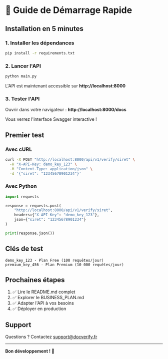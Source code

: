 # 🚀 Guide de Démarrage Rapide

## Installation en 5 minutes

### 1. Installer les dépendances

```bash
pip install -r requirements.txt
```

### 2. Lancer l'API

```bash
python main.py
```

L'API est maintenant accessible sur **http://localhost:8000**

### 3. Tester l'API

Ouvrir dans votre navigateur : **http://localhost:8000/docs**

Vous verrez l'interface Swagger interactive !

## Premier test

### Avec cURL

```bash
curl -X POST "http://localhost:8000/api/v1/verify/siret" \
  -H "X-API-Key: demo_key_123" \
  -H "Content-Type: application/json" \
  -d '{"siret": "12345678901234"}'
```

### Avec Python

```python
import requests

response = requests.post(
    "http://localhost:8000/api/v1/verify/siret",
    headers={"X-API-Key": "demo_key_123"},
    json={"siret": "12345678901234"}
)

print(response.json())
```

## Clés de test

```
demo_key_123 - Plan Free (100 requêtes/jour)
premium_key_456 - Plan Premium (10 000 requêtes/jour)
```

## Prochaines étapes

1. ✅ Lire le README.md complet
2. ✅ Explorer le BUSINESS_PLAN.md
3. ✅ Adapter l'API à vos besoins
4. ✅ Déployer en production

## Support

Questions ? Contactez support@docverify.fr

---

**Bon développement ! 🚀**
